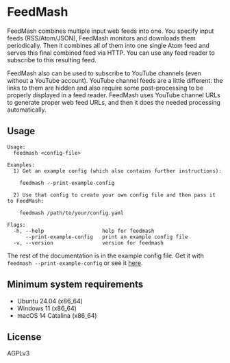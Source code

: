 # FeedMash

FeedMash combines multiple input web feeds into one.
You specify input feeds (RSS/Atom/JSON),
FeedMash monitors and downloads them periodically.
Then it combines all of them into one single Atom feed
and serves this final combined feed via HTTP.
You can use any feed reader to subscribe to this resulting feed.

FeedMash also can be used to subscribe to YouTube channels (even without a YouTube account).
YouTube channel feeds are a little different:
the links to them are hidden and also require some post-processing to be properly displayed in a feed reader.
FeedMash uses YouTube channel URLs to generate proper web feed URLs,
and then it does the needed processing automatically.


## Usage

```
Usage:
  feedmash <config-file>

Examples:
  1) Get an example config (which also contains further instructions):

    feedmash --print-example-config

  2) Use that config to create your own config file and then pass it to FeedMash:

    feedmash /path/to/your/config.yaml

Flags:
  -h, --help                   help for feedmash
      --print-example-config   print an example config file
  -v, --version                version for feedmash
```

The rest of the documentation is in the example config file.
Get it with `feedmash --print-example-config` or see it
[here](https://github.com/alkatrazstudio/feedmash/blob/master/config.yaml).


## Minimum system requirements

- Ubuntu 24.04 (x86_64)
- Windows 11 (x86_64)
- macOS 14 Catalina (x86_64)


## License

AGPLv3
